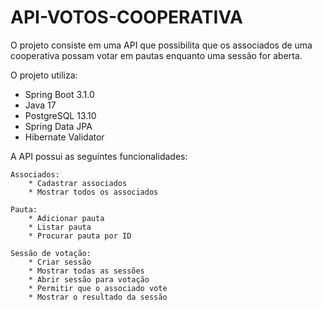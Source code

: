 # API-VOTOS-COOPERATIVA

<!-- 

No cooperativismo, cada associado possui um voto e as decisões são tomadas em assembleias, por votação. A partir disso, você precisa criar uma solução back-end para gerenciar essas sessões de votação. Essa solução deve ser executada na nuvem e promover as seguintes funcionalidades através de uma API REST:

Cadastrar uma nova pauta;
Abrir uma sessão de votação em uma pauta (a sessão de votação deve ficar aberta por um tempo determinado na chamada de abertura ou 1 minuto por default);
Receber votos dos associados em pautas (os votos são apenas 'Sim'/'Não'. Cada associado é identificado por um id único e pode votar apenas uma vez por pauta);
Contabilizar os votos e dar o resultado da votação na pauta.
Para fins de exercício, a segurança das interfaces pode ser abstraída e qualquer chamada para as interfaces pode ser considerada como autorizada. A escolha da linguagem, frameworks e bibliotecas é livre (desde que não infrinja direitos de uso).

É importante que as pautas e os votos sejam persistidos e que não sejam perdidos com o restart da aplicação.
teste -->



O projeto consiste em uma API que possibilita que os associados de uma cooperativa possam votar em pautas enquanto uma sessâo for aberta.

O projeto utiliza:
- Spring Boot 3.1.0
- Java 17
- PostgreSQL 13.10
- Spring Data JPA
- Hibernate Validator

A API possui as seguintes funcionalidades:

    Associados:
        * Cadastrar associados
        * Mostrar todos os associados

    Pauta: 
        * Adicionar pauta
        * Listar pauta
        * Procurar pauta por ID
    
    Sessão de votação:
        * Criar sessão
        * Mostrar todas as sessões
        * Abrir sessão para votação
        * Permitir que o associado vote
        * Mostrar o resultado da sessão

